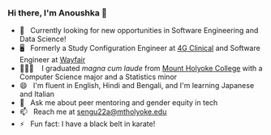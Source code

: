 ### Hi there, I'm Anoushka 👋

<!--
<a href="https://pronouns.vercel.app" title="Add pronouns to your own profile">
  <img src="https://pronouns.vercel.app/she/they?gradient=rose%20water" width="256" height="64" alt="My pronouns are she/her">
</a>
-->

- 🌱 &nbsp; Currently looking for new opportunities in Software Engineering and Data Science!
- 🖥️ &nbsp; Formerly a Study Configuration Engineer at [4G Clinical](https://www.4gclinical.com/) and Software Engineer at [Wayfair](https://www.wayfair.com/) 
- 👩🏻‍💻 &nbsp; &nbsp;I graduated *magna cum laude* from [Mount Holyoke College](https://www.mtholyoke.edu/) with a Computer Science major and a Statistics minor
- 😄 &nbsp; I'm fluent in English, Hindi and Bengali, and I'm learning Japanese and Italian
- 💬 &nbsp; Ask me about peer mentoring and gender equity in tech 
- 📫 &nbsp; Reach me at <sengu22a@mtholyoke.edu>
- ⚡ &nbsp; Fun fact: I have a black belt in karate!

<!--
![Anoushka's github stats](https://github-readme-stats.vercel.app/api?username=ankasengupta&hide=stars&show_icons=true&theme=dracula)
-->

<!-- Most Used Languages Card (Condensed)
[![Top Langs](https://github-readme-stats.vercel.app/api/top-langs/?username=ankasengupta&layout=compact)](https://github.com/anuraghazra/github-readme-stats)
-->

<!-- Profile Views Counter
![Profile Views](https://komarev.com/ghpvc/?username=ankasengupta&color=DC6386)
-->

<!--
**ankasengupta/ankasengupta** is a ✨ _special_ ✨ repository because its `README.md` (this file) appears on your GitHub profile.

Here are some ideas to get you started:

- 🔭 I’m currently working on ...
- 🌱 I’m currently learning ...
- 👯 I’m looking to collaborate on ...
- 🤔 I’m looking for help with ...
- 💬 Ask me about ...
- 📫 How to reach me: ...
- 😄 Pronouns: ...
- ⚡ Fun fact: ...
-->
